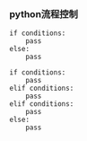 ### python流程控制

```
if conditions:
    pass
else:
    pass
```

```
if conditions:
    pass
elif conditions:
    pass
elif conditions:
    pass
else:
    pass
```